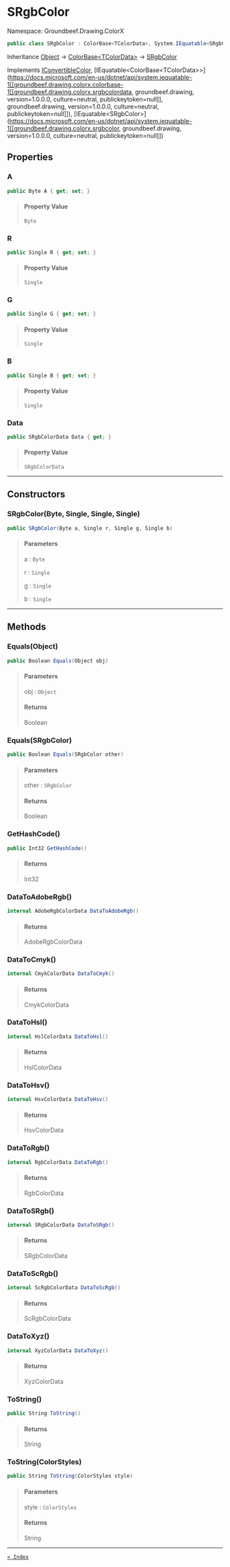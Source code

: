 # SRgbColor

Namespace: Groundbeef.Drawing.ColorX

```csharp
public class SRgbColor : ColorBase<TColorData>, System.IEquatable<SRgbColor>
```

Inheritance [Object](https://docs.microsoft.com/en-us/dotnet/api/system.object) → [ColorBase&lt;TColorData&gt;](ColorBase-1.md) → [SRgbColor](SRgbColor.md)

Implements [IConvertibleColor](IConvertibleColor.md), [IEquatable&lt;ColorBase&lt;TColorData&gt;&gt;](https://docs.microsoft.com/en-us/dotnet/api/system.iequatable-1[[groundbeef.drawing.colorx.colorbase-1[[groundbeef.drawing.colorx.srgbcolordata, groundbeef.drawing, version=1.0.0.0, culture=neutral, publickeytoken=null]], groundbeef.drawing, version=1.0.0.0, culture=neutral, publickeytoken=null]]), [IEquatable&lt;SRgbColor&gt;](https://docs.microsoft.com/en-us/dotnet/api/system.iequatable-1[[groundbeef.drawing.colorx.srgbcolor, groundbeef.drawing, version=1.0.0.0, culture=neutral, publickeytoken=null]])

## Properties

### A

```csharp
public Byte A { get; set; }
```

> #### Property Value
> 
> `Byte`<br>
> 

### R

```csharp
public Single R { get; set; }
```

> #### Property Value
> 
> `Single`<br>
> 

### G

```csharp
public Single G { get; set; }
```

> #### Property Value
> 
> `Single`<br>
> 

### B

```csharp
public Single B { get; set; }
```

> #### Property Value
> 
> `Single`<br>
> 

### Data

```csharp
public SRgbColorData Data { get; }
```

> #### Property Value
> 
> `SRgbColorData`<br>
> 

---

## Constructors

### SRgbColor(Byte, Single, Single, Single)

```csharp
public SRgbColor(Byte a, Single r, Single g, Single b)
```

> #### Parameters
> 
> a : `Byte`<br>
> 
> r : `Single`<br>
> 
> g : `Single`<br>
> 
> b : `Single`<br>
> 

---

## Methods

### Equals(Object)

```csharp
public Boolean Equals(Object obj)
```

> #### Parameters
> 
> obj : `Object`<br>
> 
> #### Returns
> 
> Boolean<br>
> 

### Equals(SRgbColor)

```csharp
public Boolean Equals(SRgbColor other)
```

> #### Parameters
> 
> other : `SRgbColor`<br>
> 
> #### Returns
> 
> Boolean<br>
> 

### GetHashCode()

```csharp
public Int32 GetHashCode()
```

> #### Returns
> 
> Int32<br>
> 

### DataToAdobeRgb()

```csharp
internal AdobeRgbColorData DataToAdobeRgb()
```

> #### Returns
> 
> AdobeRgbColorData<br>
> 

### DataToCmyk()

```csharp
internal CmykColorData DataToCmyk()
```

> #### Returns
> 
> CmykColorData<br>
> 

### DataToHsl()

```csharp
internal HslColorData DataToHsl()
```

> #### Returns
> 
> HslColorData<br>
> 

### DataToHsv()

```csharp
internal HsvColorData DataToHsv()
```

> #### Returns
> 
> HsvColorData<br>
> 

### DataToRgb()

```csharp
internal RgbColorData DataToRgb()
```

> #### Returns
> 
> RgbColorData<br>
> 

### DataToSRgb()

```csharp
internal SRgbColorData DataToSRgb()
```

> #### Returns
> 
> SRgbColorData<br>
> 

### DataToScRgb()

```csharp
internal ScRgbColorData DataToScRgb()
```

> #### Returns
> 
> ScRgbColorData<br>
> 

### DataToXyz()

```csharp
internal XyzColorData DataToXyz()
```

> #### Returns
> 
> XyzColorData<br>
> 

### ToString()

```csharp
public String ToString()
```

> #### Returns
> 
> String<br>
> 

### ToString(ColorStyles)

```csharp
public String ToString(ColorStyles style)
```

> #### Parameters
> 
> style : `ColorStyles`<br>
> 
> #### Returns
> 
> String<br>
> 

---

[`< Index`](..\..\index.md)
